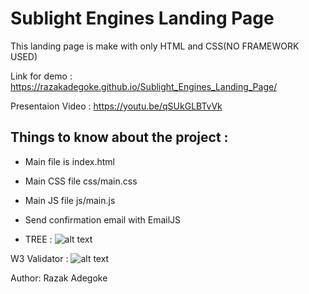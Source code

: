 # Sublight Engines Landing Page

This landing page is make with only HTML and CSS(NO FRAMEWORK USED)

Link for demo : https://razakadegoke.github.io/Sublight_Engines_Landing_Page/

Presentaion Video : https://youtu.be/qSUkGLBTvVk


## Things to know about the project : 

* Main file is index.html   

* Main CSS file css/main.css

* Main JS file js/main.js

* Send confirmation email with EmailJS

* TREE :
![alt text](https://github.com/razakadegoke/Sublight_Engines_Landing_Page/blob/main/assets/Capture%20d%E2%80%99e%CC%81cran%2C%20le%202022-08-02%20a%CC%80%2011.46.42.png)

W3 Validator : 
![alt text](https://github.com/razakadegoke/Sublight_Engines_Landing_Page/blob/main/assets/Capture%20d%E2%80%99%C3%A9cran%2C%20le%202022-08-09%20%C3%A0%2018.07.39.png)

Author: Razak Adegoke
